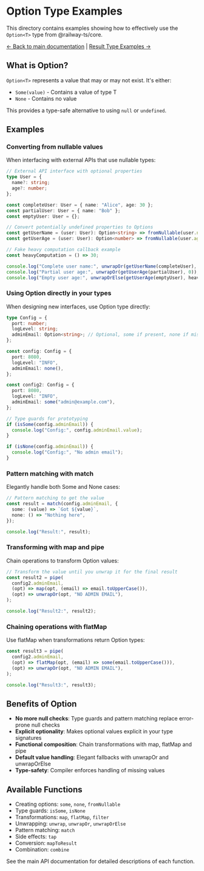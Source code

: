 # Option Type Examples

This directory contains examples showing how to effectively use the `Option<T>` type from @railway-ts/core.

[← Back to main documentation](../../README.md) | [Result Type Examples →](../result/RESULT.md)

## What is Option<T>?

`Option<T>` represents a value that may or may not exist. It's either:

- `Some(value)` - Contains a value of type T
- `None` - Contains no value

This provides a type-safe alternative to using `null` or `undefined`.

## Examples

### Converting from nullable values

When interfacing with external APIs that use nullable types:

```typescript
// External API interface with optional properties
type User = {
  name?: string;
  age?: number;
};

const completeUser: User = { name: "Alice", age: 30 };
const partialUser: User = { name: "Bob" };
const emptyUser: User = {};

// Convert potentially undefined properties to Options
const getUserName = (user: User): Option<string> => fromNullable(user.name);
const getUserAge = (user: User): Option<number> => fromNullable(user.age);

// Fake heavy computation callback example
const heavyComputation = () => 30;

console.log("Complete user name:", unwrapOr(getUserName(completeUser), "Unknown"));
console.log("Partial user age:", unwrapOr(getUserAge(partialUser), 0));
console.log("Empty user age:", unwrapOrElse(getUserAge(emptyUser), heavyComputation));
```

### Using Option directly in your types

When designing new interfaces, use Option type directly:

```typescript
type Config = {
  port: number;
  logLevel: string;
  adminEmail: Option<string>; // Optional, some if present, none if missing
};

const config: Config = {
  port: 8080,
  logLevel: "INFO",
  adminEmail: none(),
};

const config2: Config = {
  port: 8080,
  logLevel: "INFO",
  adminEmail: some("admin@example.com"),
};

// Type guards for prototyping
if (isSome(config.adminEmail)) {
  console.log("Config:", config.adminEmail.value);
}

if (isNone(config.adminEmail)) {
  console.log("Config:", "No admin email");
}
```

### Pattern matching with match

Elegantly handle both Some and None cases:

```typescript
// Pattern matching to get the value
const result = match(config.adminEmail, {
  some: (value) => `Got ${value}`,
  none: () => "Nothing here",
});

console.log("Result:", result);
```

### Transforming with map and pipe

Chain operations to transform Option values:

```typescript
// Transform the value until you unwrap it for the final result
const result2 = pipe(
  config2.adminEmail,
  (opt) => map(opt, (email) => email.toUpperCase()),
  (opt) => unwrapOr(opt, "NO ADMIN EMAIL"),
);

console.log("Result2:", result2);
```

### Chaining operations with flatMap

Use flatMap when transformations return Option types:

```typescript
const result3 = pipe(
  config2.adminEmail,
  (opt) => flatMap(opt, (email) => some(email.toUpperCase())),
  (opt) => unwrapOr(opt, "NO ADMIN EMAIL"),
);

console.log("Result3:", result3);
```

## Benefits of Option

- **No more null checks**: Type guards and pattern matching replace error-prone null checks
- **Explicit optionality**: Makes optional values explicit in your type signatures
- **Functional composition**: Chain transformations with map, flatMap and pipe
- **Default value handling**: Elegant fallbacks with unwrapOr and unwrapOrElse
- **Type-safety**: Compiler enforces handling of missing values

## Available Functions

- Creating options: `some`, `none`, `fromNullable`
- Type guards: `isSome`, `isNone`
- Transformations: `map`, `flatMap`, `filter`
- Unwrapping: `unwrap`, `unwrapOr`, `unwrapOrElse`
- Pattern matching: `match`
- Side effects: `tap`
- Conversion: `mapToResult`
- Combination: `combine`

See the main API documentation for detailed descriptions of each function.
